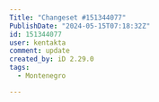 ```yaml
---
Title: "Changeset #151344077"
PublishDate: "2024-05-15T07:18:32Z"
id: 151344077
user: kentakta
comment: update
created_by: iD 2.29.0
tags:
  - Montenegro

---
```

